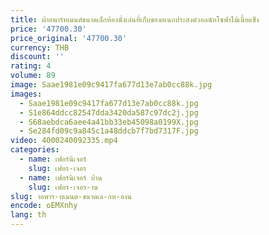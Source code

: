 ```yaml
---
title: ผ้าอพาร์ทเมนต์ขนาดเล็กห้องนั่งเล่นที่เก็บของอเนกประสงค์วอลนัทโซฟาไม้เนื้อแข็ง
price: '47700.30'
price_original: '47700.30'
currency: THB
discount: ''
rating: 4
volume: 89
image: Saae1981e09c9417fa677d13e7ab0cc88k.jpg
images:
  - Saae1981e09c9417fa677d13e7ab0cc88k.jpg
  - S1e864ddcc82547dda3420da587c97dc2j.jpg
  - S68aebdca6aee4a41bb33eb45098a0199X.jpg
  - Se284fd09c9a845c1a48ddcb7f7bd7317F.jpg
video: 4000240092335.mp4
categories:
  - name: เฟอร์นิเจอร์
    slug: เฟอร-เจอร
  - name: เฟอร์นิเจอร์ บ้าน
    slug: เฟอร-เจอร-าน
slug: าอพาร-ทเมนต-ขนาดเล-กห-องน
encode: oEMXnhy
lang: th
---
```

  
